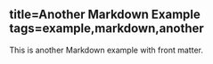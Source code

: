 title=Another Markdown Example
tags=example,markdown,another
----
This is another Markdown example with front matter.
